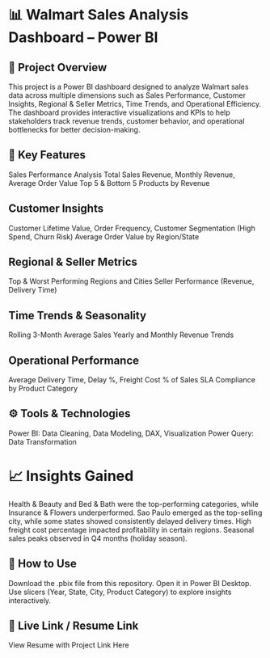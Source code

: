 # 📊 Walmart Sales Analysis Dashboard – Power BI
## 📌 Project Overview

This project is a Power BI dashboard designed to analyze Walmart sales data across multiple dimensions such as Sales Performance, Customer Insights, Regional & Seller Metrics, Time Trends, and Operational Efficiency.
The dashboard provides interactive visualizations and KPIs to help stakeholders track revenue trends, customer behavior, and operational bottlenecks for better decision-making.

## 🎯 Key Features
Sales Performance Analysis
Total Sales Revenue, Monthly Revenue, Average Order Value
Top 5 & Bottom 5 Products by Revenue

## Customer Insights
Customer Lifetime Value, Order Frequency, Customer Segmentation (High Spend, Churn Risk)
Average Order Value by Region/State

## Regional & Seller Metrics
Top & Worst Performing Regions and Cities
Seller Performance (Revenue, Delivery Time)

## Time Trends & Seasonality
Rolling 3-Month Average Sales
Yearly and Monthly Revenue Trends

## Operational Performance
Average Delivery Time, Delay %, Freight Cost % of Sales
SLA Compliance by Product Category

## ⚙️ Tools & Technologies
Power BI: Data Cleaning, Data Modeling, DAX, Visualization
Power Query: Data Transformation

# 📈 Insights Gained
Health & Beauty and Bed & Bath were the top-performing categories, while Insurance & Flowers underperformed.
Sao Paulo emerged as the top-selling city, while some states showed consistently delayed delivery times.
High freight cost percentage impacted profitability in certain regions.
Seasonal sales peaks observed in Q4 months (holiday season).

## 🚀 How to Use
Download the .pbix file from this repository.
Open it in Power BI Desktop.
Use slicers (Year, State, City, Product Category) to explore insights interactively.

## 🔗 Live Link / Resume Link
View Resume with Project Link Here
